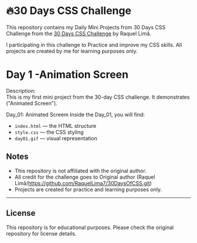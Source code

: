 # 🔥30 Days CSS Challenge 

This repository contains my Daily Mini Projects from 30 Days CSS Challenge from the [30 Days CSS Challenge](https://github.com/RaquelLima7/30DaysOfCSS.git) by Raquel Limâ.

I participating in this challenge to Practice and improve my CSS skills. All projects are created by me for learning purposes only.

 # Day 1 -Animation Screen

Description:  
This is my first mini project from the 30-day CSS challenge. It demonstrates ("Animated Screen").

Day_01: Animated Screem
Inside the Day_01, you will find:
- `index.html` — the HTML structure
- `style.css` — the CSS styling
- `day01.gif` — visual representation

## Notes

- This repository is not affiliated with the original author.  
- All credit for the challenge goes to Original author (Raquel Limâ/https://github.com/RaquelLima7/30DaysOfCSS.git)
- Projects are created for practice and learning purposes only.

---

## License

This repository is for educational purposes. Please check the original repository for license details.



